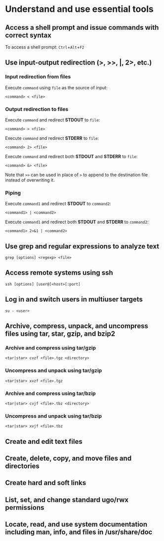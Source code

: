 # Understand and use essential tools

## Access a shell prompt and issue commands with correct syntax

To access a shell prompt: `Ctrl`+`Alt`+`F2`

## Use input-output redirection (>, >>, |, 2>, etc.)

### Input redirection from files

Execute `command` using `file` as the source of input:

    <command> < <file>

### Output redirection to files

Execute `command` and redirect **STDOUT** to `file`:

    <command> > <file>

Execute `command` and redirect **STDERR** to `file`:

    <command> 2> <file>

Execute `command` and redirect both **STDOUT** and **STDERR** to `file`:

    <command> &> <file>

Note that `>>` can be used in place of `>` to append to the destination file instead of overwriting it.

### Piping

Execute `command1` and redirect **STDOUT** to `command2`:

    <command1> | <command2>

Execute `command1` and redirect both **STDOUT** and **STDERR** to `command2`:

    <command1> 2>&1 | <command2>

## Use grep and regular expressions to analyze text

    grep [options] <regexp> <file>

## Access remote systems using ssh

    ssh [options] [user@]<host>[:port]

## Log in and switch users in multiuser targets

    su - <user>

## Archive, compress, unpack, and uncompress files using tar, star, gzip, and bzip2

### Archive and compress using tar/gzip

    <tar|star> cvzf <file>.tgz <directory>

### Uncompress and unpack using tar/gzip

    <tar|star> xvzf <file>.tgz

### Archive and compress using tar/bzip

    <tar|star> cvjf <file>.tbz <directory>

### Uncompress and unpack using tar/bzip

    <tar|star> xvjf <file>.tbz

## Create and edit text files

## Create, delete, copy, and move files and directories

## Create hard and soft links

## List, set, and change standard ugo/rwx permissions

## Locate, read, and use system documentation including man, info, and files in /usr/share/doc
